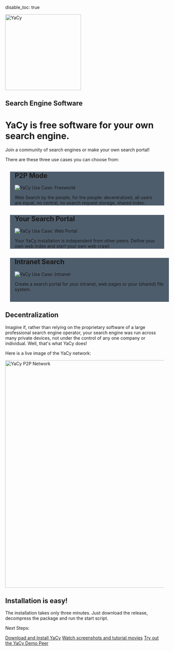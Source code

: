 disable_toc: true

<style>
body {
     background-image: url("img/YaCy_Network_Dark.png");
     background-repeat:no-repeat;
     background-size: 100%;
} 
</style>
<div class="jumbotron" style="background: none;"><div class="container">
  <img src="img/YaCyLogo2011_240.png" alt="YaCy" width="240">
  <h2>Search Engine Software</h2>
</div></div>

# YaCy is free software for your own search engine.

Join a community of search engines or make your own search portal!

There are these three use cases you can choose from:

<div class="container">
      <div class="row">
        <div id="mode-p2p" class="col-md-4" style="background-color:#4E5D6C; margin-right:15px; padding-left:15px; padding-right:15px; position:relative; left:15px;">
          <h2>P2P Mode</h2>
	  <img src="img/usecase_freeworld.png" alt="YaCy Use Case: Freeworld">
          <p>Web Search by the people, for the people: decentralized, all users are equal, no central, no search request storage, shared index.</p>
        </div>
        <div id="mode-portal" class="col-md-4" style="background-color:#4E5D6C; margin-right:15px; padding-left:15px; padding-right:15px; position:relative; left:15px;">
          <h2>Your Search Portal</h2>
	  <img src="img/usecase_webportal.png" alt="YaCy Use Case: Web Portal">
          <p>Your YaCy installation is independent from other peers. Define your own web index and start your own web crawl.</p>
       </div>
        <div id="mode-intranet" class="col-md-4" style="background-color:#4E5D6C; padding-left:15px; padding-right:15px; position:relative; left:15px;">
          <h2>Intranet Search</h2>
	  <img src="img/usecase_intranet.png" alt="YaCy Use Case: Intranet">
          <p>Create a search portal for your intranet, web pages or your (shared) file system.</p><br/>
        </div>
      </div>
</div>

<script>
function setSpace() {
  w = window.innerWidth || document.documentElement.clientWidth || doc.getElementsByTagName('body')[0].clientWidth;
  margin = w * 0.4 - 360;
  if (margin < -40) {
     document.body.style.backgroundImage = 'none';
     document.body.style.backgroundImage = 'url("img/YaCy_Network_Dark_Small.png")';
     margin = -40;
  }
  jumbotron = document.getElementsByClassName('jumbotron')[0];
  jumbotron.style = 'background: none; margin-bottom: ' + margin + 'px;'

  c1 = document.getElementById("mode-portal").scrollHeight;
  if (document.readyState === 'complete') {
    document.getElementById("mode-p2p").style.height = c1 + "px";
    document.getElementById("mode-intranet").style.height = c1 + "px";
  }
}
setSpace();
window.onresize = setSpace;
</script>

## Decentralization
Imagine if, rather than relying on the proprietary software of a large professional search engine operator, your search engine was run across many private devices, not under the control of any one company or individual. Well, that's what YaCy does!

Here is a live image of the YaCy network:

<img id="NetworkPicture" src="https://yacy.searchlab.eu/NetworkPicture.png?width=960&height=720&bgcolor=2C3E4F&pal=10080&pol=10080&coronaangle=0" alt="YaCy P2P Network" width="960" height="720" />
      
<script type="text/javascript">
  <!--
    imagestub = "https://yacy.searchlab.eu/NetworkPicture.png?width=960&height=720&bgcolor=2C3E4F&pal=10080&pol=10080&coronaangle=";
    imageanimindex = 0;
    imageloadindex = 0;
    imagecycles = 0;
    imagearray = new Array(6);
    setTimeout("initanimation()", 100);
    setTimeout("doanimation()", 1000);
    function initanimation() {
      handle = new Date().getTime();
      for (j = 0; j < 6; j++) initanimationphase(j, handle);
    }
    function initanimationphase(phase, handle) {
      imagearray[phase] = new Image(1024, 720);
      angle = phase * 60;
      imagearray[phase].src = imagestub + angle + "&handle=" + handle;
    }
    function doanimation() {
      var networkPicture = document.getElementById("NetworkPicture");
      if (networkPicture != null) {
        networkPicture.src = imagearray[imageanimindex].src;
        imageanimindex++;
        if (imageanimindex == 6) { imageanimindex = 0; }
        imagecycles++;
        if (imagecycles == 25) {
          initanimationphase(imageloadindex, new Date().getTime());
          imageloadindex++;
          if (imageloadindex == 6) { imageloadindex = 0; }
          imagecycles = 0;
        }
        setTimeout("doanimation()", 100);
      }
    }
  -->
  </script>

## Installation is easy!

The installation takes only three minutes. Just download the release, decompress the package and run the start script.

Next Steps:
<p><a class="btn btn-success btn-lg" href="/download_installation/" role="button">Download and Install YaCy</a>
<a class="btn btn-info btn-lg" href="/demonstration_tutorial_screenshot/" role="button">Watch screenshots and tutorial movies</a>
<a class="btn btn-warning btn-lg" href="https://yacy.searchlab.eu/Status.html" role="button">Try out the YaCy Demo Peer</a>
</p>
